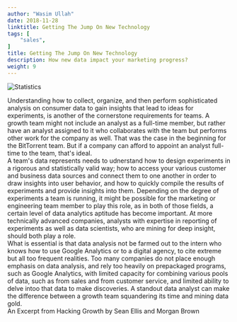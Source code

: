 ```yaml
---
author: "Wasim Ullah"
date: 2018-11-28
linktitle: Getting The Jump On New Technology
tags: [
    "sales",
]
title: Getting The Jump On New Technology
description: How new data impact your marketing progress?
weight: 9
---
```


![Statistics](/images/stats.jpg)

Understanding how to collect, organize, and then perform sophisticated analysis on consumer data to gain insights that lead to ideas for experiments, is another of the cornerstone requirements for teams. A growth team might not include an analyst as a full-time member, but rather have an analyst assigned to it who collaborates with the team but performs other work for the company as well. That was the case in the beginning for the BitTorrent team. But if a company can afford to appoint an analyst full-time to the team, that's ideal.<br>
A team's data represents needs to udnerstand how to design experiments in a rigorous and statistically valid way; how to access your various customer and business data sources and connect them to one another in order to draw insights into user behavior, and how to quickly compile the results of experiments and provide insights into them. Depending on the degree of experiments a team is running, it might be possible for the marketing or engineering team member to play this role, as in both of those fields, a certain level of data analytics aptitude has become important. At more technically advanced companies, analysts with expertise in reporting of experiments as well as data scientists, who are mining for deep insight, should both play a role.<br>
What is essential is that data analysis not be farmed out to the intern who knows how to use Google Analytics or to a digital agency, to cite extreme but all too frequent realities. Too many companies do not place enough emphasis on data analysis, and rely too heavily on prepackaged programs, such as Google Analytics, with limited capacity for combining various pools of data, such as from sales and from customer service, and limited ability to delve intoo that data to make discoveries. A standout data analyst can make the difference between a growth team squandering its time and mining data gold.<br>
An Excerpt from Hacking Growth by Sean Ellis and Morgan Brown
